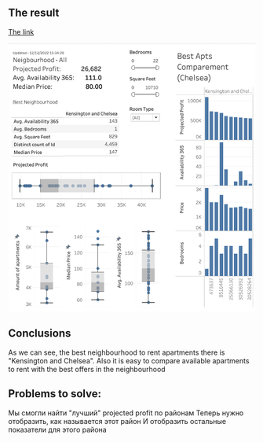 ## The result

[The link](https://public.tableau.com/views/Airbnb1_16704534428980/ProjectedProfit?:language=en-US&:display_count=n&:origin=viz_share_link)

<p align="center"><img  src="https://github.com/victorjulyin/DE-101/blob/main/Module3/Practice/Tableau/Tableau2.png"></p>

## Conclusions 
As we can see, the best neighbourhood to rent apartments there is "Kensington and Chelsea". Also it is easy to compare available apartments to rent with the best offers in the neighbourhood


## Problems to solve:
Мы смогли найти "лучший" projected profit по районам
Теперь нужно отобразить, как называется этот район
И отобразить остальные показатели для этого района